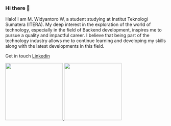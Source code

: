 ### Hi there 👋

Halo! I am M. Widyantoro W, a student studying at Institut Teknologi Sumatera (ITERA). My deep interest in the exploration of the world of technology, especially in the field of Backend development, inspires me to pursue a quality and impactful career.  I believe that being part of the technology industry allows me to continue learning and developing my skills along with the latest developments in this field.

Get in touch [Linkedin]([https://instagram.com/wdyntrwn](https://www.linkedin.com/in/m-widyantoro-wiryawan-0673692b9/))

<p align="left">
<a href="https://github.com/penuliscode">
  <img height="180em" src="https://github-readme-stats-eight-theta.vercel.app/api?username=wdyntr&show_icons=true&theme=algolia&include_all_commits=true&count_private=true"/>
  <img height="180em" src="https://github-readme-stats-eight-theta.vercel.app/api/top-langs/?username=wdyntr&layout=compact&theme=algolia"/>
</a>
</p>
<!--
**wdyntr/wdyntr** is a ✨ _special_ ✨ repository because its `README.md` (this file) appears on your GitHub profile.

Here are some ideas to get you started:

- 🔭 I’m currently working on ...
- 🌱 I’m currently learning ...
- 👯 I’m looking to collaborate on ...
- 🤔 I’m looking for help with ...
- 💬 Ask me about ...
- 📫 How to reach me: ...
- 😄 Pronouns: ...
- ⚡ Fun fact: ...
-->

